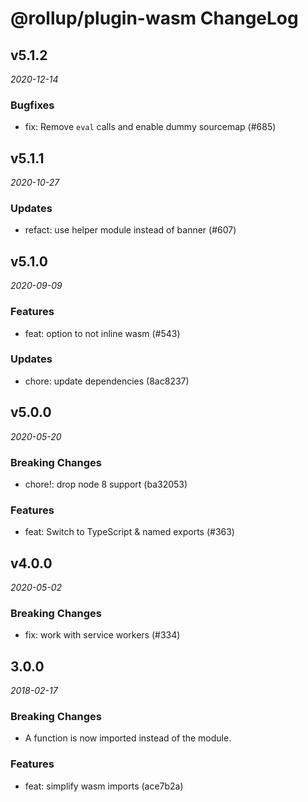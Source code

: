 # @rollup/plugin-wasm ChangeLog

## v5.1.2

_2020-12-14_

### Bugfixes

- fix: Remove `eval` calls and enable dummy sourcemap (#685)

## v5.1.1

_2020-10-27_

### Updates

- refact: use helper module instead of banner (#607)

## v5.1.0

_2020-09-09_

### Features

- feat: option to not inline wasm (#543)

### Updates

- chore: update dependencies (8ac8237)

## v5.0.0

_2020-05-20_

### Breaking Changes

- chore!: drop node 8 support (ba32053)

### Features

- feat: Switch to TypeScript & named exports (#363)

## v4.0.0

_2020-05-02_

### Breaking Changes

- fix: work with service workers (#334)

## 3.0.0

_2018-02-17_

### Breaking Changes

- A function is now imported instead of the module.

### Features

- feat: simplify wasm imports (ace7b2a)
